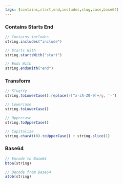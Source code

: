 ```yaml
---
tags: [contains,start,end,includes,slug,case,base64]
---
```


### Contains Starts End
```js
// Contains includes
string.includes("include")

// Starts With
string.startsWith("start")

// Ends With
string.endsWith("end")
```

### Transform
```js
// Slugify
string.toLowerCase().replace(/[^a-zA-Z0-9]+/g, '-')

// Lowercase
string.toLowerCase()

// Uppercase
string.toUpperCase()

// Capitalize
string.charAt(0).toUpperCase() + string.slice(1)
```

### Base64
```js
// Encode to Base64
btoa(string)

// Decode from Base64
atob(string)
```
